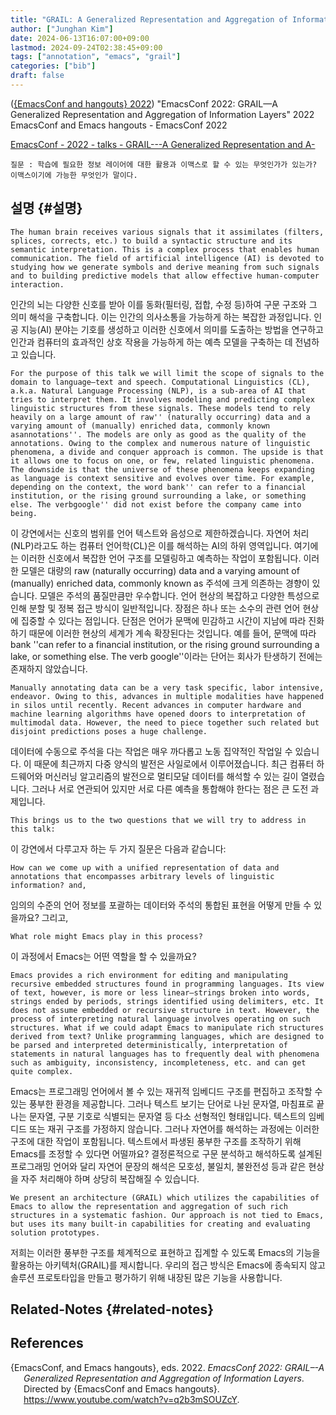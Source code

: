 ```yaml
---
title: "GRAIL: A Generalized Representation and Aggregation of Information Layers (2022)"
author: ["Junghan Kim"]
date: 2024-06-13T16:07:00+09:00
lastmod: 2024-09-24T02:38:45+09:00
tags: ["annotation", "emacs", "grail"]
categories: ["bib"]
draft: false
---
```


(<a href="#citeproc_bib_item_1">{EmacsConf and hangouts} 2022</a>) "EmacsConf 2022: GRAIL—A Generalized Representation and Aggregation of Information Layers" 2022 EmacsConf and Emacs hangouts - EmacsConf 2022

[EmacsConf - 2022 - talks - GRAIL---A Generalized Representation and A-](https://emacsconf.org/2022/talks/grail/)

```text
질문 : 학습에 필요한 정보 레이어에 대한 활용과 이맥스로 할 수 있는 무엇인가가 있는가? 이맥스이기에 가능한 무엇인가 말이다.
```


## 설명 {#설명}

```text
The human brain receives various signals that it assimilates (filters, splices, corrects, etc.) to build a syntactic structure and its semantic interpretation. This is a complex process that enables human communication. The field of artificial intelligence (AI) is devoted to studying how we generate symbols and derive meaning from such signals and to building predictive models that allow effective human-computer interaction.
```

인간의 뇌는 다양한 신호를 받아 이를 동화(필터링, 접합, 수정 등)하여 구문 구조와 그 의미 해석을 구축합니다. 이는 인간의 의사소통을 가능하게 하는 복잡한 과정입니다. 인공 지능(AI) 분야는 기호를 생성하고 이러한 신호에서 의미를 도출하는 방법을 연구하고 인간과 컴퓨터의 효과적인 상호 작용을 가능하게 하는 예측 모델을 구축하는 데 전념하고 있습니다.

```text
For the purpose of this talk we will limit the scope of signals to the domain to language—text and speech. Computational Linguistics (CL), a.k.a. Natural Language Processing (NLP), is a sub-area of AI that tries to interpret them. It involves modeling and predicting complex linguistic structures from these signals. These models tend to rely heavily on a large amount of raw'' (naturally occurring) data and a varying amount of (manually) enriched data, commonly known asannotations''. The models are only as good as the quality of the annotations. Owing to the complex and numerous nature of linguistic phenomena, a divide and conquer approach is common. The upside is that it allows one to focus on one, or few, related linguistic phenomena. The downside is that the universe of these phenomena keeps expanding as language is context sensitive and evolves over time. For example, depending on the context, the word bank'' can refer to a financial institution, or the rising ground surrounding a lake, or something else. The verbgoogle'' did not exist before the company came into being.
```

이 강연에서는 신호의 범위를 언어 텍스트와 음성으로 제한하겠습니다. 자연어 처리(NLP)라고도 하는 컴퓨터 언어학(CL)은 이를 해석하는 AI의 하위 영역입니다. 여기에는 이러한 신호에서 복잡한 언어 구조를 모델링하고 예측하는 작업이 포함됩니다. 이러한 모델은 대량의 raw (naturally occurring) data and a varying amount of (manually) enriched data, commonly known as 주석에 크게 의존하는 경향이 있습니다. 모델은 주석의 품질만큼만 우수합니다. 언어 현상의 복잡하고 다양한 특성으로 인해 분할 및 정복 접근 방식이 일반적입니다. 장점은 하나 또는 소수의 관련 언어 현상에 집중할 수 있다는 점입니다. 단점은 언어가 문맥에 민감하고 시간이 지남에 따라 진화하기 때문에 이러한 현상의 세계가 계속 확장된다는 것입니다. 예를 들어, 문맥에 따라 bank ''can refer to a financial institution, or the rising ground surrounding a lake, or something else. The verb google''이라는 단어는 회사가 탄생하기 전에는 존재하지 않았습니다.

```text
Manually annotating data can be a very task specific, labor intensive, endeavor. Owing to this, advances in multiple modalities have happened in silos until recently. Recent advances in computer hardware and machine learning algorithms have opened doors to interpretation of multimodal data. However, the need to piece together such related but disjoint predictions poses a huge challenge.
```

데이터에 수동으로 주석을 다는 작업은 매우 까다롭고 노동 집약적인 작업일 수 있습니다. 이 때문에 최근까지 다중 양식의 발전은 사일로에서 이루어졌습니다. 최근 컴퓨터 하드웨어와 머신러닝 알고리즘의 발전으로 멀티모달 데이터를 해석할 수 있는 길이 열렸습니다. 그러나 서로 연관되어 있지만 서로 다른 예측을 통합해야 한다는 점은 큰 도전 과제입니다.

```text
This brings us to the two questions that we will try to address in this talk:
```

이 강연에서 다루고자 하는 두 가지 질문은 다음과 같습니다:

```text
How can we come up with a unified representation of data and annotations that encompasses arbitrary levels of linguistic information? and,
```

임의의 수준의 언어 정보를 포괄하는 데이터와 주석의 통합된 표현을 어떻게 만들 수 있을까요? 그리고,

```text
What role might Emacs play in this process?
```

이 과정에서 Emacs는 어떤 역할을 할 수 있을까요?

```text
Emacs provides a rich environment for editing and manipulating recursive embedded structures found in programming languages. Its view of text, however, is more or less linear–strings broken into words, strings ended by periods, strings identified using delimiters, etc. It does not assume embedded or recursive structure in text. However, the process of interpreting natural language involves operating on such structures. What if we could adapt Emacs to manipulate rich structures derived from text? Unlike programming languages, which are designed to be parsed and interpreted deterministically, interpretation of statements in natural languages has to frequently deal with phenomena such as ambiguity, inconsistency, incompleteness, etc. and can get quite complex.
```

Emacs는 프로그래밍 언어에서 볼 수 있는 재귀적 임베디드 구조를 편집하고 조작할 수 있는 풍부한 환경을 제공합니다. 그러나 텍스트 보기는 단어로 나뉜 문자열, 마침표로 끝나는 문자열, 구분 기호로 식별되는 문자열 등 다소 선형적인 형태입니다. 텍스트의 임베디드 또는 재귀 구조를 가정하지 않습니다. 그러나 자연어를 해석하는 과정에는 이러한 구조에 대한 작업이 포함됩니다. 텍스트에서 파생된 풍부한 구조를 조작하기 위해 Emacs를 조정할 수 있다면 어떨까요? 결정론적으로 구문 분석하고 해석하도록 설계된 프로그래밍 언어와 달리 자연어 문장의 해석은 모호성, 불일치, 불완전성 등과 같은 현상을 자주 처리해야 하며 상당히 복잡해질 수 있습니다.

```text
We present an architecture (GRAIL) which utilizes the capabilities of Emacs to allow the representation and aggregation of such rich structures in a systematic fashion. Our approach is not tied to Emacs, but uses its many built-in capabilities for creating and evaluating solution prototypes.
```

저희는 이러한 풍부한 구조를 체계적으로 표현하고 집계할 수 있도록 Emacs의 기능을 활용하는 아키텍처(GRAIL)를 제시합니다. 우리의 접근 방식은 Emacs에 종속되지 않고 솔루션 프로토타입을 만들고 평가하기 위해 내장된 많은 기능을 사용합니다.


## Related-Notes {#related-notes}

## References

<style>.csl-entry{text-indent: -1.5em; margin-left: 1.5em;}</style><div class="csl-bib-body">
  <div class="csl-entry"><a id="citeproc_bib_item_1"></a>{EmacsConf, and Emacs hangouts}, eds. 2022. <i>EmacsConf 2022: GRAIL–-A Generalized Representation and Aggregation of Information Layers</i>. Directed by {EmacsConf and Emacs hangouts}. <a href="https://www.youtube.com/watch?v=q2b3mSOUZcY">https://www.youtube.com/watch?v=q2b3mSOUZcY</a>.</div>
</div>
